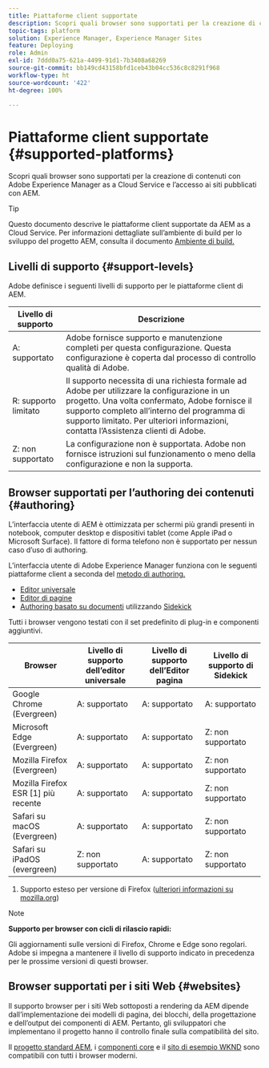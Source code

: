 ```yaml
---
title: Piattaforme client supportate
description: Scopri quali browser sono supportati per la creazione di contenuti con Adobe Experience Manager as a Cloud Service e l’accesso ai siti pubblicati con AEM.
topic-tags: platform
solution: Experience Manager, Experience Manager Sites
feature: Deploying
role: Admin
exl-id: 7ddd0a75-621a-4499-91d1-7b3408a68269
source-git-commit: bb149cd43158bfd1ceb43b04cc536c8c8291f968
workflow-type: ht
source-wordcount: '422'
ht-degree: 100%

---
```


# Piattaforme client supportate {#supported-platforms}

Scopri quali browser sono supportati per la creazione di contenuti con Adobe Experience Manager as a Cloud Service e l’accesso ai siti pubblicati con AEM.

>[!TIP]
>
>Questo documento descrive le piattaforme client supportate da AEM as a Cloud Service. Per informazioni dettagliate sull’ambiente di build per lo sviluppo del progetto AEM, consulta il documento [Ambiente di build.](/help/implementing/cloud-manager/getting-access-to-aem-in-cloud/build-environment-details.md)

## Livelli di supporto {#support-levels}

Adobe definisce i seguenti livelli di supporto per le piattaforme client di AEM.

| Livello di supporto | Descrizione |
|---|---|
| A: supportato | Adobe fornisce supporto e manutenzione completi per questa configurazione. Questa configurazione è coperta dal processo di controllo qualità di Adobe. |
| R: supporto limitato | Il supporto necessita di una richiesta formale ad Adobe per utilizzare la configurazione in un progetto. Una volta confermato, Adobe fornisce il supporto completo all’interno del programma di supporto limitato. Per ulteriori informazioni, contatta l’Assistenza clienti di Adobe. |
| Z: non supportato | La configurazione non è supportata. Adobe non fornisce istruzioni sul funzionamento o meno della configurazione e non la supporta. |

## Browser supportati per l’authoring dei contenuti {#authoring}

L’interfaccia utente di AEM è ottimizzata per schermi più grandi presenti in notebook, computer desktop e dispositivi tablet (come Apple iPad o Microsoft Surface). Il fattore di forma telefono non è supportato per nessun caso d’uso di authoring.

L’interfaccia utente di Adobe Experience Manager funziona con le seguenti piattaforme client a seconda del [metodo di authoring.](/help/edge/overview.md#authoring-method)

* [Editor universale](/help/sites-cloud/authoring/universal-editor/authoring.md)
* [Editor di pagine](/help/sites-cloud/authoring/page-editor/introduction.md)
* [Authoring basato su documenti](https://www.aem.live/docs/aem-authoring) utilizzando [Sidekick](https://www.aem.live/docs/sidekick)

Tutti i browser vengono testati con il set predefinito di plug-in e componenti aggiuntivi.

| Browser | Livello di supporto dell’editor universale | Livello di supporto dell’Editor pagina | Livello di supporto di Sidekick |
|---|---|---|---|
| Google Chrome (Evergreen) | A: supportato | A: supportato | A: supportato |
| Microsoft Edge (Evergreen) | A: supportato | A: supportato | Z: non supportato |
| Mozilla Firefox (Evergreen) | A: supportato | A: supportato | Z: non supportato |
| Mozilla Firefox ESR [1] più recente | A: supportato | A: supportato | Z: non supportato |
| Safari su macOS (Evergreen) | A: supportato | A: supportato | Z: non supportato |
| Safari su iPadOS (evergreen) | Z: non supportato | A: supportato | Z: non supportato |

1. Supporto esteso per versione di Firefox ([ulteriori informazioni su mozilla.org](https://www.mozilla.org/it-IT/firefox/enterprise/))

>[!NOTE]
>
>**Supporto per browser con cicli di rilascio rapidi:**
>
>Gli aggiornamenti sulle versioni di Firefox, Chrome e Edge sono regolari. Adobe si impegna a mantenere il livello di supporto indicato in precedenza per le prossime versioni di questi browser.

## Browser supportati per i siti Web {#websites}

Il supporto browser per i siti Web sottoposti a rendering da AEM dipende dall’implementazione dei modelli di pagina, dei blocchi, della progettazione e dell’output dei componenti di AEM. Pertanto, gli sviluppatori che implementano il progetto hanno il controllo finale sulla compatibilità del sito.

Il [progetto standard AEM](https://www.aem.live/developer/ue-tutorial#create-github-project), i [componenti core](/help/implementing/developing/components/overview.md#aem-core-components) e il [sito di esempio WKND](/help/implementing/developing/introduction/develop-wknd-tutorial.md) sono compatibili con tutti i browser moderni.
